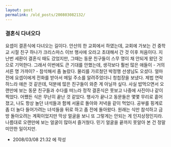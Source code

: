```yaml
---
layout: post
permalink: /old_posts/200803082132/
---
```


### 결혼식 다녀오다

요셉이 결혼식에 다녀오는 길이다. 안산의 한 교회에서 하였는데, 교회에 가보는 건 중학교 시절 친구 하나가 크리스마스 이브 행사에 오라고 초대해서 간 것 이후 처음이다.
지난번 세환이 결혼식 때도 갔었지만, 그때는 동문 친구들이 스무 명이 채 안되게 왔던 것으로 기억한다. 그래서 이번에도 큰 기대를 안했는데, 생각보다 훨씬 많은 애들이 - 거의 서른 명 가까이? - 참석해서 좀 놀랐다. 물리를 가르쳤던 박정행 선생님도 오셨다.
얼마 전에 요셉이에게 전화를 받아서 메일 주소를 알려주었더니 청첩장을 보냈다. 제법 연락하느라 애쓴 것 같은데, 덕분에 많은 친구들이 와준 게 아닐까 싶다.
사실 밥먹으면서 오랜만에 보는 동문 친구들과 수다를 떠느라 정작 결혼식은 못보고 나중에 사진이나 같이 찍었다. 어쨌든 식은 무난히 끝난 것 같았다.
행사가 끝나고 동문들은 몇몇 무리로 흩어졌고, 나도 항상 놀던 녀석들과 함께 서울로 돌아와 저녁을 같이 먹었다. 공부를 핑계로 좀 더 놀다 들어가려는 녀석들을 뒤로 하고 좀 전에 돌아왔다. 원래는 식만 참석하고 금방 돌아오려는 계획이었지만 막상 얼굴을 보니 또 그렇게는 안되는 게 인지상정인지라.
나름대로 오랜만에 보는 얼굴이 많아서 즐거웠다. 민기 얼굴을 끝까지 못알아 본 건 정말 미안한 일이지만.





- 2008/03/08 21:32 에 작성